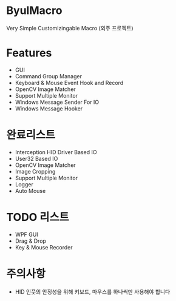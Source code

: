 # ByulMacro
Very Simple Customizingable Macro
(외주 프로젝트)



# Features
- GUI
- Command Group Manager
- Keyboard & Mouse Event Hook and Record
- OpenCV Image Matcher
- Support Multiple Monitor 
- Windows Message Sender For IO
- Windows Message Hooker


# 완료리스트
 - Interception HID Driver Based IO
 - User32 Based IO
 - OpenCV Image Matcher
 - Image Cropping
 - Support Multiple Monitor
 - Logger
 - Auto Mouse
# TODO 리스트
 - WPF GUI
 - Drag & Drop
 - Key & Mouse Recorder
# 주의사항
 - HID 인풋의 안정성을 위해 키보드, 마우스를 하나씩만 사용해야 합니다 
